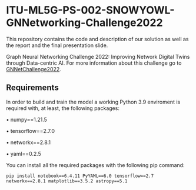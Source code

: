 # ITU-ML5G-PS-002-SNOWYOWL-GNNetworking-Challenge2022
This repository contains the code and description of our solution as well as the report and the final presentation slide. 

Graph Neural Networking Challenge 2022: Improving Network Digital Twins through Data-centric AI. For more information about this challenge go to [GNNetChallenge2022](https://bnn.upc.edu/challenge/gnnet2022/).

## Requirements
In order to build and train the model a working Python 3.9 enviroment is required with, at least, the following packages:

• numpy==1.21.5

• tensorflow==2.7.0

• networkx==2.8.1

• yaml==0.2.5

You can install all the required packages with the following pip command:

```pip install notebook==6.4.11 PyYAML==6.0 tensorflow==2.7 networkx==2.8.1 matplotlib==3.5.2 astropy==5.1```
